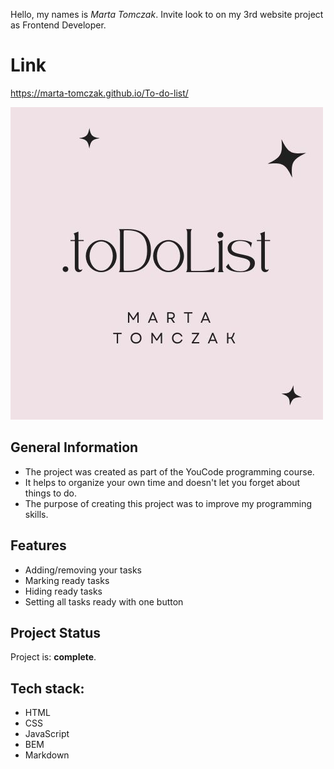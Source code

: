 Hello, my names is *Marta Tomczak*. Invite look to on my 3rd website project as Frontend Developer. 

# Link
https://marta-tomczak.github.io/To-do-list/

![picture](https://github.com/marta-tomczak/To-do-list/blob/master/assets/toDoList.jpg)

## General Information
- The project was created as part of the YouCode programming course.
- It helps to organize your own time and doesn't let you forget about things to do.
- The purpose of creating this project was to improve my programming skills.

## Features
- Adding/removing your tasks
- Marking ready tasks
- Hiding ready tasks 
- Setting all tasks ready with one button

## Project Status
Project is: **complete**.

## Tech stack:
- HTML
- CSS
- JavaScript
- BEM
- Markdown




